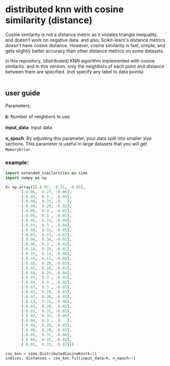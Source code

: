 # distributed knn with cosine similarity (distance)
Cosine similarity is not a distance metric as it violates triangle inequality, and doesn’t work on negative data. and also, Scikit-learn's distance metrics doesn't have cosine distance. However, cosine similarity is fast, simple, and gets slightly better accuracy than other distance metrics on some datasets.

in this repository, (distributed) KNN algorithm implemented with cosine similarity.
and in this version, only the neighbors of each point and distance between them are specified. (not specify any label to data points)
</br></br>
## user guide
Parameters:	</br></br>
**k**:
Number of neighbors to use.</br></br>
**input_data**:
input data</br></br>
**n_epoch**:
By adjusting this parameter, your data split into smaller size sections. This parameter is useful in large datasets that you will get `MemoryError`.


### example:
```python
import extended_similarities as sims
import numpy as np

X= np.array([[-0.07,  0.31, -0.05],
       [-0.06,  0.27, -0.06],
       [-0.04,  0.3 , -0.04],
       [-0.06,  0.31, -0.  ],
       [-0.04,  0.29, -0.02],
       [-0.06,  0.3 , -0.01],
       [-0.05,  0.3 , -0.02],
       [-0.05,  0.31, -0.04],
       [-0.01,  0.3 , -0.04],
       [-0.08,  0.31, -0.05],
       [-0.03,  0.33, -0.02],
       [ 0.04,  0.34, -0.01],
       [-0.06,  0.3 , -0.02],
       [-0.14,  0.33, -0.01],
       [-0.15,  0.13, -0.08],
       [-0.16,  0.13, -0.08],
       [-0.05,  0.29, -0.03],
       [-0.05,  0.26, -0.01],
       [-0.04,  0.29, -0.04],
       [-0.05,  0.3 , -0.02],
       [-0.04,  0.3 , -0.02],
       [-0.07,  0.3 , -0.03],
       [-0.03,  0.29, -0.03],
       [-0.07,  0.26, -0.03],
       [-0.13,  0.25, -0.06],
       [-0.05,  0.28,  0.02],
       [-0.03,  0.31, -0.03],
       [ 0.02,  0.32, -0.04],
       [-0.04,  0.3 ,  0.  ],
       [-0.04,  0.29, -0.05],
       [-0.08,  0.29, -0.03],
       [-0.05,  0.31, -0.06],
       [ 0.04,  0.32, -0.02],
       [ 0.05,  0.33, -0.02]])

cos_knn = sims.DistributedCosineKnn(k=3)
indices, distances = cos_knn.fit(input_data=X, n_epoch=7)
```
